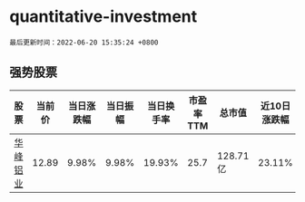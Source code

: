 # quantitative-investment

`最后更新时间：2022-06-20 15:35:24 +0800`

## 强势股票

|股票|当前价|当日涨跌幅|当日振幅|当日换手率|市盈率TTM|总市值|近10日涨跌幅|
|----|----|----|----|----|----|----|----|
|[华峰铝业](https://xueqiu.com/S/SH601702)|12.89|9.98%|9.98%|19.93%|25.7|128.71亿|23.11%|
